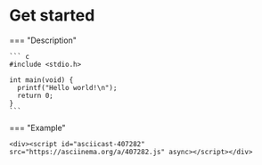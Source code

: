 # Get started

=== "Description"

    ``` c
    #include <stdio.h>

    int main(void) {
      printf("Hello world!\n");
      return 0;
    }
    ```

=== "Example"
    
    <div><script id="asciicast-407282" src="https://asciinema.org/a/407282.js" async></script></div>


    
    



